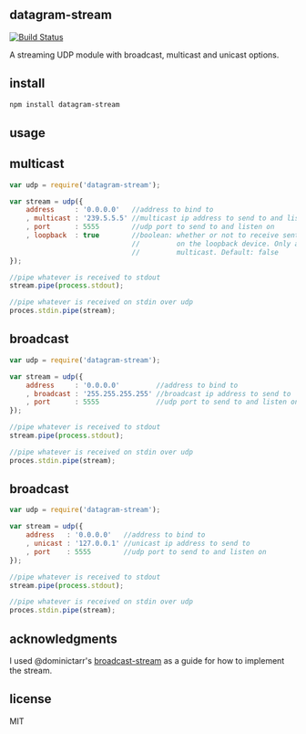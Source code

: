 datagram-stream
---------------

[![Build Status](https://travis-ci.org/wankdanker/node-datagram-stream.svg)](https://travis-ci.org/wankdanker/node-datagram-stream)

A streaming UDP module with broadcast, multicast and unicast options.

install
-------

```bash
npm install datagram-stream
```

usage
-----

## multicast

```js
var udp = require('datagram-stream');

var stream = udp({
    address     : '0.0.0.0'   //address to bind to
    , multicast : '239.5.5.5' //multicast ip address to send to and listen on
    , port      : 5555        //udp port to send to and listen on
    , loopback  : true        //boolean: whether or not to receive sent datagrams
                              //         on the loopback device. Only applies to
                              //         multicast. Default: false
});

//pipe whatever is received to stdout
stream.pipe(process.stdout);

//pipe whatever is received on stdin over udp
proces.stdin.pipe(stream);
```

## broadcast

```js
var udp = require('datagram-stream');

var stream = udp({
    address     : '0.0.0.0'         //address to bind to
    , broadcast : '255.255.255.255' //broadcast ip address to send to
    , port      : 5555              //udp port to send to and listen on
});

//pipe whatever is received to stdout
stream.pipe(process.stdout);

//pipe whatever is received on stdin over udp
proces.stdin.pipe(stream);
```

## broadcast

```js
var udp = require('datagram-stream');

var stream = udp({
    address   : '0.0.0.0'   //address to bind to
    , unicast : '127.0.0.1' //unicast ip address to send to
    , port    : 5555        //udp port to send to and listen on
});

//pipe whatever is received to stdout
stream.pipe(process.stdout);

//pipe whatever is received on stdin over udp
proces.stdin.pipe(stream);
```

acknowledgments
---------------

I used @dominictarr's [broadcast-stream](https://github.com/dominictarr/broadcast-stream) as a
guide for how to implement the stream.


license
-------

MIT
